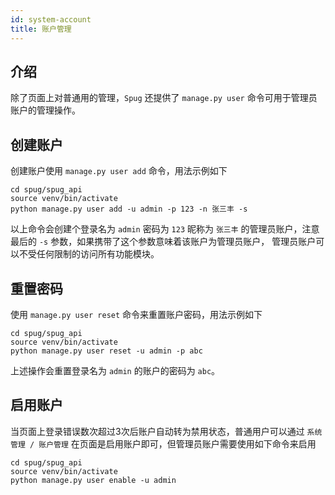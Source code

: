 ```yaml
---
id: system-account
title: 账户管理
---
```


## 介绍

除了页面上对普通用的管理，`Spug` 还提供了 `manage.py user` 命令可用于管理员账户的管理操作。

## 创建账户
创建账户使用 `manage.py user add` 命令，用法示例如下
```shell script
cd spug/spug_api
source venv/bin/activate
python manage.py user add -u admin -p 123 -n 张三丰 -s
```
以上命令会创建个登录名为 `admin` 密码为 `123` 昵称为 `张三丰` 的管理员账户，注意最后的 `-s` 参数，如果携带了这个参数意味着该账户为管理员账户，
管理员账户可以不受任何限制的访问所有功能模块。

## 重置密码
使用 `manage.py user reset` 命令来重置账户密码，用法示例如下
```shell script
cd spug/spug_api
source venv/bin/activate
python manage.py user reset -u admin -p abc
```
上述操作会重置登录名为 `admin` 的账户的密码为 `abc`。

## 启用账户
当页面上登录错误数次超过3次后账户自动转为禁用状态，普通用户可以通过 `系统管理 / 账户管理` 在页面是启用账户即可，但管理员账户需要使用如下命令来启用
```shell script
cd spug/spug_api
source venv/bin/activate
python manage.py user enable -u admin
```

